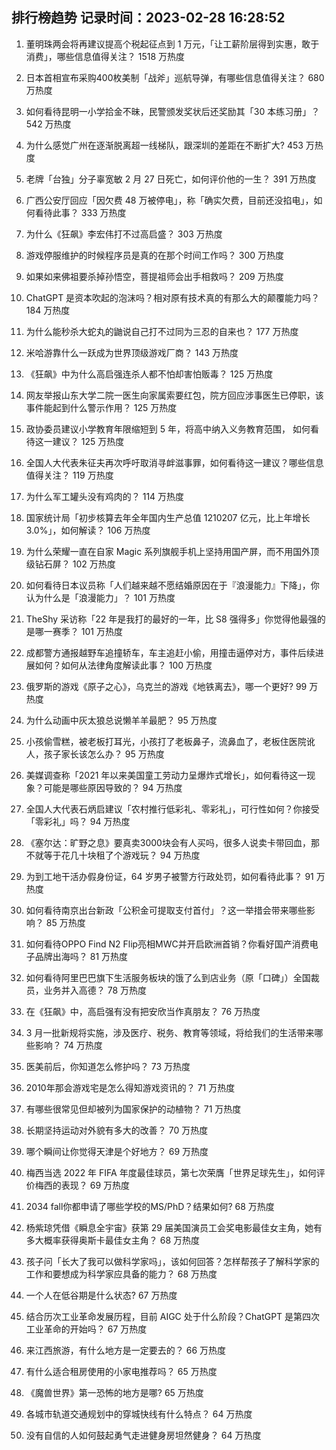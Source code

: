 
## 排行榜趋势 记录时间：2023-02-28 16:28:52
  
  1. 董明珠两会将再建议提高个税起征点到 1 万元，「让工薪阶层得到实惠，敢于消费」，哪些信息值得关注？ 1518 万热度
    
  2. 日本首相宣布采购400枚美制「战斧」巡航导弹，有哪些信息值得关注？ 680 万热度
    
  3. 如何看待昆明一小学拾金不昧，民警颁发奖状后还奖励其「30 本练习册」？ 542 万热度
    
  4. 为什么感觉广州在逐渐脱离超一线梯队，跟深圳的差距在不断扩大? 453 万热度
    
  5. 老牌「台独」分子辜宽敏   2 月 27 日死亡，如何评价他的一生？ 391 万热度
    
  6. 广西公安厅回应「因欠费 48 万被停电」，称「确实欠费，目前还没掐电」，如何看待此事？ 333 万热度
    
  7. 为什么《狂飙》李宏伟打不过高启盛？ 303 万热度
    
  8. 游戏停服维护的时候程序员是真的在那个时间工作吗？ 300 万热度
    
  9. 如果如来佛祖要杀掉孙悟空，菩提祖师会出手相救吗？ 209 万热度
    
  10. ChatGPT 是资本吹起的泡沫吗？相对原有技术真的有那么大的颠覆能力吗？ 184 万热度
    
  11. 为什么能秒杀大蛇丸的鼬说自己打不过同为三忍的自来也？ 177 万热度
    
  12. 米哈游靠什么一跃成为世界顶级游戏厂商？ 143 万热度
    
  13. 《狂飙》中为什么高启强连杀人都不怕却害怕贩毒？ 125 万热度
    
  14. 网友举报山东大学二院一医生向家属索要红包，院方回应涉事医生已停职，该事件能起到什么警示作用？ 125 万热度
    
  15. 政协委员建议小学教育年限缩短到 5 年，将高中纳入义务教育范围， 如何看待这一建议？ 125 万热度
    
  16. 全国人大代表朱征夫再次呼吁取消寻衅滋事罪，如何看待这一建议？哪些信息值得关注？ 119 万热度
    
  17. 为什么军工罐头没有鸡肉的？ 114 万热度
    
  18. 国家统计局「初步核算去年全年国内生产总值 1210207 亿元，比上年增长 3.0%」，如何解读？ 106 万热度
    
  19. 为什么荣耀一直在自家 Magic 系列旗舰手机上坚持用国产屏，而不用国外顶级钻石屏？ 102 万热度
    
  20. 如何看待日本议员称「人们越来越不愿结婚原因在于『浪漫能力』下降」，你认为什么是「浪漫能力」？ 101 万热度
    
  21. TheShy 采访称「22 年是我打的最好的一年，比 S8 强得多」你觉得他最强的是哪一赛季？ 101 万热度
    
  22. 成都警方通报越野车追撞轿车，车主追赶小偷，用撞击逼停对方，事件后续进展如何？如何从法律角度解读此事？ 100 万热度
    
  23. 俄罗斯的游戏《原子之心》，乌克兰的游戏《地铁离去》，哪一个更好? 99 万热度
    
  24. 为什么动画中灰太狼总说懒羊羊最肥？ 95 万热度
    
  25. 小孩偷雪糕，被老板打耳光，小孩打了老板鼻子，流鼻血了，老板住医院讹人，孩子家长该怎么办？ 95 万热度
    
  26. 美媒调查称「2021 年以来美国童工劳动力呈爆炸式增长」，如何看待这一现象？可能是哪些原因导致的？ 94 万热度
    
  27. 全国人大代表石炳启建议「农村推行低彩礼、零彩礼」，可行性如何？你接受「零彩礼」吗？ 94 万热度
    
  28. 《塞尔达：旷野之息》要真卖3000块会有人买吗，很多人说卖卡带回血，那不就等于花几十块租了个游戏玩？ 94 万热度
    
  29. 为到工地干活办假身份证，64 岁男子被警方行政处罚，如何看待此事？ 91 万热度
    
  30. 如何看待南京出台新政「公积金可提取支付首付」？这一举措会带来哪些影响？ 85 万热度
    
  31. 如何看待OPPO Find N2 Flip亮相MWC并开启欧洲首销？你看好国产消费电子品牌出海吗？ 81 万热度
    
  32. 如何看待阿里巴巴旗下生活服务板块的饿了么到店业务（原「口碑」）全国裁员，业务并入高德？ 78 万热度
    
  33. 在《狂飙》中，高启强有没有把安欣当作真朋友？ 76 万热度
    
  34. 3 月一批新规将实施，涉及医疗、税务、教育等领域，将给我们的生活带来哪些影响？ 74 万热度
    
  35. 医美前后，你知道怎么修护吗？ 73 万热度
    
  36. 2010年那会游戏宅是怎么得知游戏资讯的？ 71 万热度
    
  37. 有哪些很常见但却被列为国家保护的动植物？ 71 万热度
    
  38. 长期坚持运动对外貌有多大的改善？ 70 万热度
    
  39. 哪个瞬间让你觉得天津是个好地方？ 69 万热度
    
  40. 梅西当选 2022 年 FIFA 年度最佳球员，第七次荣膺「世界足球先生」，如何评价梅西的表现？ 69 万热度
    
  41. 2034 fall你都申请了哪些学校的MS/PhD？结果如何? 68 万热度
    
  42. 杨紫琼凭借《瞬息全宇宙》获第 29 届美国演员工会奖电影最佳女主角，她有多大概率获得奥斯卡最佳女主角？ 68 万热度
    
  43. 孩子问「长大了我可以做科学家吗」，该如何回答？怎样帮孩子了解科学家的工作和要想成为科学家应具备的能力？ 68 万热度
    
  44. 一个人在低谷期是什么状态? 67 万热度
    
  45. 结合历次工业革命发展历程，目前 AIGC 处于什么阶段？ChatGPT 是第四次工业革命的开始吗？ 67 万热度
    
  46. 来江西旅游，有什么地方是一定要去的？ 66 万热度
    
  47. 有什么适合租房使用的小家电推荐吗？ 65 万热度
    
  48. 《魔兽世界》第一恐怖的地方是哪? 65 万热度
    
  49. 各城市轨道交通规划中的穿城快线有什么特点？ 64 万热度
    
  50. 没有自信的人如何鼓起勇气走进健身房坦然健身？ 64 万热度
    